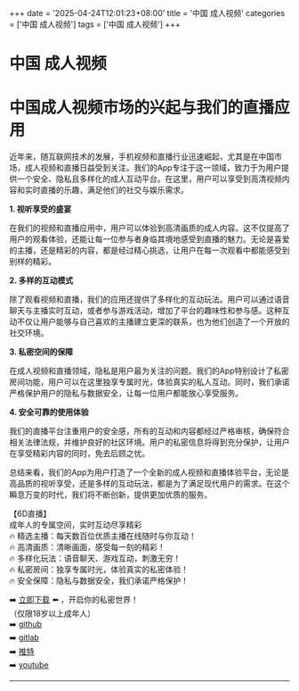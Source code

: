 +++
date = '2025-04-24T12:01:23+08:00'
title = '中国 成人视频'
categories = ['中国 成人视频']
tags = ['中国 成人视频']
+++

# 中国 成人视频

# 中国成人视频市场的兴起与我们的直播应用

近年来，随互联网技术的发展，手机视频和直播行业迅速崛起，尤其是在中国市场，成人视频和直播日益受到关注。我们的App专注于这一领域，致力于为用户提供一个安全、隐私且多样化的成人互动平台。在这里，用户可以享受到高清视频内容和实时直播的乐趣，满足他们的社交与娱乐需求。

**1. 视听享受的盛宴**

在我们的视频和直播应用中，用户可以体验到高清画质的成人内容。这不仅提高了用户的观看体验，还能让每一位参与者身临其境地感受到直播的魅力。无论是喜爱的主播，还是精彩的内容，都是经过精心挑选，让用户在每一次观看中都能感受到别样的精彩。

**2. 多样的互动模式**

除了观看视频和直播，我们的应用还提供了多样化的互动玩法。用户可以通过语音聊天与主播实时互动，或者参与游戏活动，增加了平台的趣味性和参与感。这种互动不仅让用户能够与自己喜欢的主播建立更深的联系，也为他们创造了一个开放的社交环境。

**3. 私密空间的保障**

在成人视频和直播领域，隐私是用户最为关注的问题。我们的App特别设计了私密房间功能，用户可以在这里独享专属时光，体验真实的私人互动。同时，我们承诺严格保护用户的隐私与数据安全，让每一位用户都能放心享受服务。

**4. 安全可靠的使用体验**

我们的直播平台注重用户的安全感，所有的互动和内容都经过严格审核，确保符合相关法律法规，并维护良好的社区环境。用户的私密信息将得到充分保护，让用户在享受精彩内容的同时，免去后顾之忧。

总结来看，我们的App为用户打造了一个全新的成人视频和直播体验平台，无论是高品质的视听享受，还是多样的互动玩法，都是为了满足现代用户的需求。在这个瞬息万变的时代，我们将不断创新，提供更加优质的服务。

【6D直播】  
成年人的专属空间，实时互动尽享精彩  
🔥 精选主播：每天数百位优质主播在线随时与你互动！  
🔥 高清画质：清晰画面，感受每一刻的精彩！  
🔥 多样化玩法：语音聊天、游戏互动，刺激无穷！  
🔥 私密房间：独享专属时光，体验真实的私密体验！  
🔥 安全保障：隐私与数据安全，我们承诺严格保护！  

➡️ [立即下载](https://down123.s3.ap-east-1.amazonaws.com/down/down.html?channelCode=blog) ⬅️ ，开启你的私密世界！  
（仅限18岁以上成年人）  
➡️ [github](https://aldult-live.github.io/)  
➡️ [gitlab](https://seo-09598d.gitlab.io/)  
➡️ [推特](https://x.com/wegame33)  
➡️ [youtube](https://www.youtube.com/@6Dlive)  

---
